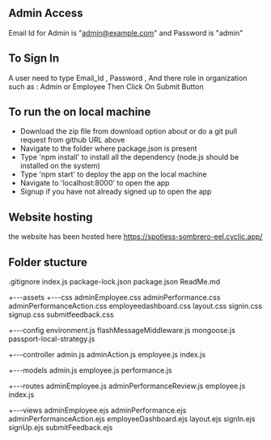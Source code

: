 
## Admin Access
Email Id for Admin is "admin@example.com" and Password is "admin" 

## To Sign In 
A user need to type Email_Id , Password , And there role in organization such as : Admin or Employee
Then Click On Submit Button

## To run the on local machine

* Download the zip file from download option about or do a git pull request from github URL above
* Navigate to the folder where package.json is present
* Type 'npm install' to install all the dependency (node.js should be installed on the system)
* Type 'npm start' to deploy the app on the local machine
* Navigate to 'localhost:8000' to open the app
* Signup if you have not already signed up to open the app

## Website hosting
the website has been hosted here https://spotless-sombrero-eel.cyclic.app/

## Folder stucture
   .gitignore
   index.js
   package-lock.json
   package.json
   ReadMe.md
   
+---assets
   +---css
           adminEmployee.css
           adminPerformance.css
           adminPerformanceAction.css
           employeedashboard.css
           layout.css
           signin.css
           signup.css
           submitfeedback.css
           
+---config
       environment.js
       flashMessageMiddleware.js
       mongoose.js
       passport-local-strategy.js
       
+---controller
       admin.js
       adminAction.js
       employee.js
       index.js
       
+---models
       admin.js
       employee.js
       performance.js
       
+---routes
       adminEmployee.js
       adminPerformanceReview.js
       employee.js
       index.js
       
+---views
        adminEmployee.ejs
        adminPerformance.ejs
        adminPerformanceAction.ejs
        employeeDashboard.ejs
        layout.ejs
        signIn.ejs
        signUp.ejs
        submitFeedback.ejs

